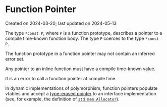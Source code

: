 # Function Pointer #

Created on 2024-03-20; last updated on 2024-05-13

The type `*const P`, where `P` is a function prototype, describes a pointer to a compile time-known function body. The type `P` coerces to the type `*const P`.

The function prototype in a function pointer may not contain an inferred error set.

Any pointer to an inline function must have a compile time-known value.

It is an error to call a function pointer at compile time.

In dynamic implementations of polymorphism, function pointers populate vtables and accept a [type-erased pointer](./type-erased-pointer.md) to an interface implementation (see, for example, the definition of [`std.mem.Allocator`]).

[`std.mem.Allocator`]: https://github.com/ziglang/zig/blob/0.12.0/lib/std/mem/Allocator.zig
